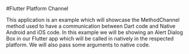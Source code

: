 #Flutter Platform Channel

This application is an example which will showcase the MethodChannel method used to have a communication between Dart code and Native Android and iOS code.
In this example we will be showing an Alert Dialog Box in our Flutter app which will be called in natively in the respected platform. We will also pass some arguments to native code.



